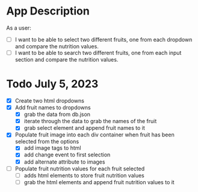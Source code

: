 # App Description

As a user:

- [ ] I want to be able to select two different fruits, one from each dropdown and compare the nutrition values.
- [ ] I want to be able to search two different fruits, one from each input section and compare the nutrition values.

# Todo July 5, 2023

- [x] Create two html dropdowns
- [x] Add fruit names to dropdowns
  - [x] grab the data from db.json
  - [x] iterate through the data to grab the names of the fruit
  - [x] grab select element and append fruit names to it
- [x] Populate fruit image into each div container when fruit has been selected from the options
  - [x] add image tags to html
  - [x] add change event to first selection
  - [x] add alternate attribute to images
- [ ] Populate fruit nutrition values for each fruit selected
  - [ ] adds html elements to store fruit nutrition values
  - [ ] grab the html elements and append fruit nutrition values to it
